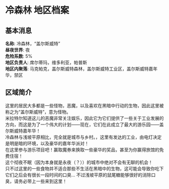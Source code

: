# 冷森林 地区档案

## 基本消息

**名称**: 冷森林，“盖尔斯威特”  
**昼夜世界**: 夜  
**危险系数**: 5%  
**地区负责人**: 席尔蒂玛，维多利亚，帕普斯  
**地区内聚落**: 马克帕克，盖尔斯威特森林，盖尔斯威特工业区，盖尔斯威特嘉年华，禁区  

## 区域简介

这里的居民大多都是一些怪物，恶魔，以及喜欢在黑暗中行动的生物，因此这里被称之为“盖尔斯威特”，意为怪物。  
米拉特尔知道这儿的恶魔非常关注娱乐，因此它为它们提供了一些关于工业发展的方向，而这是为了一个伟大的计划——现在，它们在此成立了最大的游乐园——盖尔斯威特嘉年华！  
冷森林与浅坡平原相比，完全就是城市与乡村。，这里有发达的工业，由电灯决定是明是暗的环境，以及豪华的嘉年华派对！  
在这里参与游乐项目吧！赢取魔券来换取一些豪华的奖品，甚至为你赢得旅馆的免费住宿！  
这个彻夜不眠（因为本身就是永夜（？））的城市中绝对不会有无聊的机会！  
只不过这里的一些食物并不适合那些不生活在黑暗中的生物，这可能会导致你吃下它们之后会有很长一段时间的口臭… 不过浅坡平原的鼠尾糖能够很好的消除口臭，请务必带上一些来到这里！
